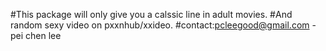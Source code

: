 #This package will only give you a calssic line in adult movies.
#And random sexy video on pxxnhub/xxideo.
#contact:pcleegood@gmail.com - pei chen lee

